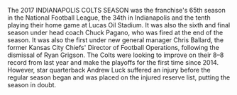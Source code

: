 The 2017 INDIANAPOLIS COLTS SEASON was the franchise's 65th season in the National Football League, the 34th in Indianapolis and the tenth playing their home game at Lucas Oil Stadium. It was also the sixth and final season under head coach Chuck Pagano, who was fired at the end of the season. It was also the first under new general manager Chris Ballard, the former Kansas City Chiefs' Director of Football Operations, following the dismissal of Ryan Grigson. The Colts were looking to improve on their 8–8 record from last year and make the playoffs for the first time since 2014. However, star quarterback Andrew Luck suffered an injury before the regular season began and was placed on the injured reserve list, putting the season in doubt.
